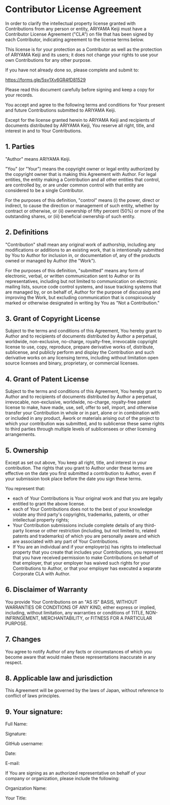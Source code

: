 # Contributor License Agreement

In order to clarify the intellectual property license granted with Contributions from any person or entity, ARIYAMA Keiji must have a Contributor License Agreement ("CLA") on file that has been signed by each Contributor, indicating agreement to the license terms below.

This license is for your protection as a Contributor as well as the protection of ARIYAMA Keiji and its users; it does not change your rights to use your own Contributions for any other purpose.

If you have not already done so, please complete and submit to:

https://forms.gle/5sv1Xv6GR4fD81529

Please read this document carefully before signing and keep a copy for your records.

You accept and agree to the following terms and conditions for Your present and future Contributions submitted to ARIYAMA Keiji.

Except for the license granted herein to ARIYAMA Keiji and recipients of documents distributed by ARIYAMA Keiji, You reserve all right, title, and interest in and to Your Contributions.

## 1. Parties

 "Author" means ARIYAMA Keiji.

 "You" (or "Your") means the copyright owner or legal entity authorized by the copyright owner that is making this Agreement with Author.
For legal entities, the entity making a Contribution and all other entities that control, are controlled by, or are under common control with that entity are considered to be a single Contributor.

For the purposes of this definition, "control" means
 (i) the power, direct or indirect, to cause the direction or management of such entity, whether by contract or otherwise, or
 (ii) ownership of fifty percent (50%) or more of the outstanding shares, or
 (iii) beneficial ownership of such entity.

## 2. Definitions

"Contribution" shall mean any original work of authorship, including any modifications or additions to an existing work,
that is intentionally submitted by You to Author for inclusion in, or documentation of, any of the products owned or managed by Author (the "Work").

For the purposes of this definition, "submitted" means any form of electronic, verbal, or written communication sent to Author or its representatives,
including but not limited to communication on electronic mailing lists, source code control systems, and issue tracking systems that are managed by, or on behalf of,
Author for the purpose of discussing and improving the Work, but excluding communication that is conspicuously marked or otherwise designated in writing by You as "Not a Contribution."

## 3. Grant of Copyright License

Subject to the terms and conditions of this Agreement, You hereby grant to Author and to recipients of documents distributed by Author a perpetual,
worldwide, non-exclusive, no-charge, royalty-free, irrevocable copyright license to use, copy, reproduce, prepare derivative works of, distribute,
sublicense, and publicly perform and display the Contribution and such derivative works on any licensing terms, including without limitation open source licenses and binary,
proprietary, or commercial licenses.

## 4. Grant of Patent License

Subject to the terms and conditions of this Agreement, You hereby grant to Author and to recipients of documents distributed by Author a perpetual,
irrevocable, non-exclusive, worldwide, no-charge, royalty-free patent license to make, have made, use, sell, offer to sell, import,
and otherwise transfer your Contribution in whole or in part, alone or in combination with or included in any product,
Âwork or materials arising out of the project to which your contribution was submitted,
and to sublicense these same rights to third parties through multiple levels of sublicensees or other licensing arrangements.

## 5. Ownership

Except as set out above, You keep all right, title, and interest in your contribution.
The rights that you grant to Author under these terms are effective on the date you first submitted a contribution to Author,
even if your submission took place before the date you sign these terms.

You represent that:

 * each of Your Contributions is Your original work and that you are legally entitled to grant the above license.
 * each of Your Contributions does not to the best of your knowledge violate any third party's copyrights, trademarks, patents, or other intellectual property rights;
 * Your Contribution submissions include complete details of any third-party license or other restriction (including, but not limited to, related patents and trademarks) of which you are personally aware and which are associated with any part of Your Contributions.
 * If You are an individual and if your employer(s) has rights to intellectual property that you create that includes your Contributions, you represent that you have received permission to make Contributions on behalf of that employer,
that your employer has waived such rights for your Contributions to Author, or that your employer has executed a separate Corporate CLA with Author.

## 6. Disclaimer of Warranty

You provide Your Contributions on an "AS IS" BASIS, WITHOUT WARRANTIES OR CONDITIONS OF ANY KIND, either express or implied, including, without limitation, any warranties or conditions of TITLE, NON-INFRINGEMENT, MERCHANTABILITY, or FITNESS FOR A PARTICULAR PURPOSE.

## 7. Changes

You agree to notify Author of any facts or circumstances of which you become aware that would make these representations inaccurate in any respect.

## 8. Applicable law and jurisdiction

This Agreement will be governed by the laws of Japan, without reference to conflict of laws principles.

## 9. Your signature:

Full Name:

Signature:

GitHub username:

Date:

E-mail:

If You are signing as an authorized representative on behalf of your company or organization, please include the following:

Organization Name:

Your Title:
